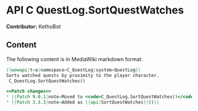 # API C QuestLog.SortQuestWatches

**Contributor:** KethoBot

## Content

The following content is in MediaWiki markdown format:

```mediawiki
{{wowapi|t=a|namespace=C_QuestLog|system=QuestLog}}
Sorts watched quests by proximity to the player character.
 C_QuestLog.SortQuestWatches()

==Patch changes==
* {{Patch 9.0.1|note=Moved to <code>C_QuestLog.SortQuestWatches()</code>}}
* {{Patch 3.3.3|note=Added as {{api|SortQuestWatches}}()}}
```